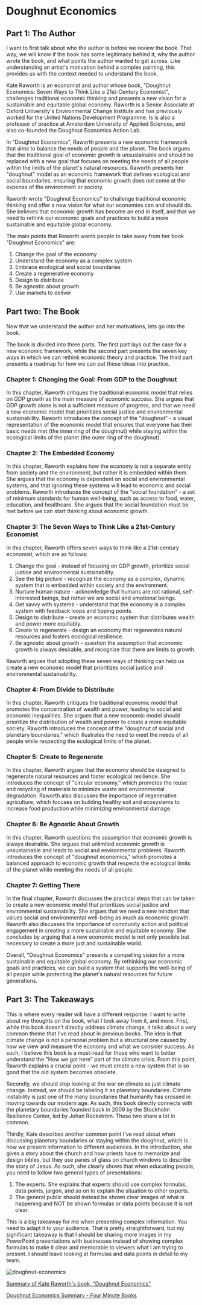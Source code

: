 # Doughnut Economics

## Part 1: The Author

I want to first talk about who the author is before we review the book. That way, we will know if the book has some legitimacy behind it, why the author wrote the book, and what points the author wanted to get across. Like understanding an artist's motivation behind a complex painting, this provides us with the context needed to understand the book.

Kate Raworth is an economist and author whose book, "Doughnut Economics: Seven Ways to Think Like a 21st-Century Economist", challenges traditional economic thinking and presents a new vision for a sustainable and equitable global economy. Raworth is a Senior Associate at Oxford University's Environmental Change Institute and has previously worked for the United Nations Development Programme. Is is also a professor of practice at Amsterdam University of Applied Sciences, and also co-founded the Doughnut Economics Action Lab.

In "Doughnut Economics", Raworth presents a new economic framework that aims to balance the needs of people and the planet. The book argues that the traditional goal of economic growth is unsustainable and should be replaced with a new goal that focuses on meeting the needs of all people within the limits of the planet's natural resources. Raworth presents her "doughnut" model as an economic framework that defines ecological and social boundaries, ensuring that economic growth does not come at the expense of the environment or society.

Raworth wrote "Doughnut Economics" to challenge traditional economic thinking and offer a new vision for what our economies can and should do. She believes that economic growth has become an end in itself, and that we need to rethink our economic goals and practices to build a more sustainable and equitable global economy.

The main points that Raworth wants people to take away from her book "Doughnut Economics" are:

1. Change the goal of the economy
2. Understand the economy as a complex system
3. Embrace ecological and social boundaries
4. Create a regenerative economy
5. Design to distribute
6. Be agnostic about growth
7. Use markets to deliver

## Part two: The Book

Now that we understand the author and her motivations, lets go into the book.

The book is divided into three parts. The first part lays out the case for a new economic framework, while the second part presents the seven key ways in which we can rethink economic theory and practice. The third part presents a roadmap for how we can put these ideas into practice.

### Chapter 1: Changing the Goal: From GDP to the Doughnut

In this chapter, Raworth critiques the traditional economic model that relies on GDP growth as the main measure of economic success. She argues that GDP growth alone is not a sufficient measure of progress, and that we need a new economic model that prioritizes social justice and environmental sustainability. Raworth introduces the concept of the "doughnut" - a visual representation of the economic model that ensures that everyone has their basic needs met (the inner ring of the doughnut) while staying within the ecological limits of the planet (the outer ring of the doughnut).

### Chapter 2: The Embedded Economy

In this chapter, Raworth explains how the economy is not a separate entity from society and the environment, but rather it is embedded within them. She argues that the economy is dependent on social and environmental systems, and that ignoring these systems will lead to economic and social problems. Raworth introduces the concept of the "social foundation" - a set of minimum standards for human well-being, such as access to food, water, education, and healthcare. She argues that the social foundation must be met before we can start thinking about economic growth.

### Chapter 3: The Seven Ways to Think Like a 21st-Century Economist

In this chapter, Raworth offers seven ways to think like a 21st-century economist, which are as follows:

1. Change the goal - instead of focusing on GDP growth, prioritize social justice and environmental sustainability.
2. See the big picture - recognize the economy as a complex, dynamic system that is embedded within society and the environment.
3. Nurture human nature - acknowledge that humans are not rational, self-interested beings, but rather we are social and emotional beings.
4. Get savvy with systems - understand that the economy is a complex system with feedback loops and tipping points.
5. Design to distribute - create an economic system that distributes wealth and power more equitably.
6. Create to regenerate - design an economy that regenerates natural resources and fosters ecological resilience.
7. Be agnostic about growth - question the assumption that economic growth is always desirable, and recognize that there are limits to growth.

Raworth argues that adopting these seven ways of thinking can help us create a new economic model that prioritizes social justice and environmental sustainability.

### Chapter 4: From Divide to Distribute

In this chapter, Raworth critiques the traditional economic model that promotes the concentration of wealth and power, leading to social and economic inequalities. She argues that a new economic model should prioritize the distribution of wealth and power to create a more equitable society. Raworth introduces the concept of the "doughnut of social and planetary boundaries," which illustrates the need to meet the needs of all people while respecting the ecological limits of the planet.

### Chapter 5: Create to Regenerate

In this chapter, Raworth argues that the economy should be designed to regenerate natural resources and foster ecological resilience. She introduces the concept of "circular economy," which promotes the reuse and recycling of materials to minimize waste and environmental degradation. Raworth also discusses the importance of regenerative agriculture, which focuses on building healthy soil and ecosystems to increase food production while minimizing environmental damage.

### Chapter 6: Be Agnostic About Growth

In this chapter, Raworth questions the assumption that economic growth is always desirable. She argues that unlimited economic growth is unsustainable and leads to social and environmental problems. Raworth introduces the concept of "doughnut economics," which promotes a balanced approach to economic growth that respects the ecological limits of the planet while meeting the needs of all people.

### Chapter 7: Getting There

In the final chapter, Raworth discusses the practical steps that can be taken to create a new economic model that prioritizes social justice and environmental sustainability. She argues that we need a new mindset that values social and environmental well-being as much as economic growth. Raworth also discusses the importance of community action and political engagement in creating a more sustainable and equitable economy. She concludes by arguing that a new economic model is not only possible but necessary to create a more just and sustainable world.

Overall, "Doughnut Economics" presents a compelling vision for a more sustainable and equitable global economy. By rethinking our economic goals and practices, we can build a system that supports the well-being of all people while protecting the planet's natural resources for future generations.

## Part 3: The Takeaways

This is where every reader will have a different response. I want to write about my thoughts on the book, what I took away from it, and more. First, while this book doesn’t directly address climate change, it talks about a very common theme that I've read about in previous books. The idea is that climate change is not a personal problem but a structural one caused by how we view and measure the economy and what we consider success. As such, I believe this book is a must-read for those who want to better understand the "How we got here" part of the climate crisis. From this point, Raworth explains a crucial point – we must create a new system that is so good that the old system becomes obsolete.

Secondly, we should stop looking at the war on climate as just climate change. Instead, we should be labeling it as planetary boundaries. Climate instability is just one of the many boundaries that humanity has crossed in moving towards our modern age. As such, this book directly connects with the planetary boundaries founded back in 2009 by the Stockholm Resilience Center, led by Johan Rockström. These two share a lot in common.

Thirdly, Kate describes another common point I've read about when discussing planetary boundaries or staying within the doughnut, which is how we present information to different audiences. In the introduction, she gives a story about the church and how priests have to memorize and design bibles, but they use panes of glass on church windows to describe the story of Jesus. As such, she clearly shows that when educating people, you need to follow two general types of presentations:

1. The experts. She explains that experts should use complex formulas, data points, jargon, and so on to explain the situation to other experts.
2. The general public should instead be shown clear images of what is happening and NOT be shown formulas or data points because it is not clear.

This is a big takeaway for me when presenting complex information. You need to adapt it to your audience. That is pretty straightforward, but my significant takeaway is that I should be sharing more images in my PowerPoint presentations with businesses instead of showing complex formulas to make it clear and memorable to viewers what I am trying to present. I should leave looking at formulas and data points in detail to my team.

![doughnut-economics](../media/Pasted%20image%2020240722181140.jpg)

[Summary of Kate Raworth's book, “Doughnut Economics"](https://www.linkedin.com/pulse/summary-kate-raworths-book-doughnut-economics-salvatoriello-mba/)

[Doughnut Economics Summary - Four Minute Books](https://fourminutebooks.com/doughnut-economics-summary/)
